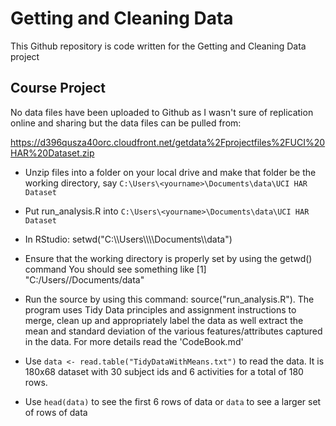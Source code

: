 Getting and Cleaning Data
=========================

This Github repository is code written for the Getting and Cleaning Data project

## Course Project
No data files have been uploaded to Github as I wasn't sure of replication online and sharing but the data files can be pulled from:

https://d396qusza40orc.cloudfront.net/getdata%2Fprojectfiles%2FUCI%20HAR%20Dataset.zip 


* Unzip files into a folder on your local drive and make that folder be the working directory, say `C:\Users\<yourname>\Documents\data\UCI HAR Dataset`

* Put run_analysis.R into `C:\Users\<yourname>\Documents\data\UCI HAR Dataset`

* In RStudio: setwd("C:\\\\Users\\\\<yourname>\\\\Documents\\\\data")

* Ensure that the working directory is properly set by using the getwd() command
		You should see something like [1] "C:/Users/<yourname>/Documents/data"

* Run the source by using this command: source("run_analysis.R").  The program uses Tidy Data principles and assignment instructions to merge, clean up 
and appropriately label the data as well extract the mean and standard deviation of the various features/attributes captured in the data.  For more details
read the 'CodeBook.md'

* Use `data <- read.table("TidyDataWithMeans.txt")` to read the data. It is 180x68 dataset with 30 subject ids and 6 activities for a total of 180 rows. 

* Use `head(data)` to see the first 6 rows of data or `data` to see a larger set of rows of data